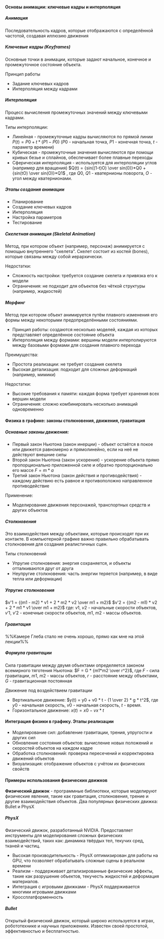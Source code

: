 #### Основы анимации: ключевые кадры и интерполяция

##### Анимация
Последовательность кадров, которые отображаются с определённой частотой, создавая иллюзию движения
##### Ключевые кадры (Keyframes)
Основные точки в анимации, которые задают начальное, конечное и промежуточное состояние объекта.

Принцип работы
- Задание ключевых кадров
- Интерполяция между кадрами
##### Интерполяция
Процесс вычисления промежуточных значений между ключевыми кадрами.

Типы интерполяции:
- Линейная - промежуточные кадры вычисляются по прямой линии $P(t) = P0 + t*(P1 - P0)$ ($P0$ - начальная точка, $P1$ - конечная точка, $t$ - параметр времени)
- Кубическая - промежуточные значения вычисляются при помощи кривых безье и сплайнов, обеспечивает более плавные переходы
- Сферическая интерполяция - используется для интерполяции углов (например для вращения) $Q(t) = {sin((1-t)O) \over sin(0)}*Q0 + {sin(tO) \over sin(O)}*Q1$  , где $Q0$, $Q1$ - кватернионы поворота, $O$ - угол между кватернионами.

##### Этапы создания анимации
- Планирование
- Создание ключевых кадров
- Интерполяция
- Настройка параметров
- Тестирование
##### Скелетная анимация (Skeletal Animation)
Метод, при котором объект (например, персонаж) анимируется с помощью внутреннего "скелета". Скелет состоит из костей (bones), которые связаны между собой иерархически.

Недостатки:
- Сложность настройки: требуется создание скелета и привязка его к модели
- Ограничения: не подходит для объектов без чёткой структуры (например, жидкостей)

##### Морфинг
Метод при котором объект анимируется путём плавного изменения его формы между некоторыми предопределёнными состояниями.
- Принцип работы: создаются несколько моделей, каждая из которых представляет определённое состояние объекта
- Интерполяция между формами: вершины модели интерполируются между базовыми формами для создания плавного перехода

Преимущества:
- Простота реализации: не требует создания скелета
- Высокая детализация: подходит для сложных деформаций (например, мимики)

Недостатки:
- Высокие требования к памяти: каждая форма требует хранения всех вершин модели
- Ограничения: сложно комбинировать несколько анимаций одновременно

#### Физика в графике: законы столкновения, движения, гравитация

##### Основные законы движения:
- Первый закон Ньютона (закон инерции) - объект остаётся в покое или движется равномерно и прямолинейно, если на неё не действуют внешние силы
- Второй закон Ньютона (закон ускорения) - ускорение объекта прямо пропорционально приложенной силе и обратно пропорционально его массе $F = m*a$
- Третий закон Ньютона (закон действия и противодействия) - каждому действию есть равное и противоположно направленное противодействие

Применение:
- Моделирование движения персонажей, транспортных средств и других объектов

##### Столкновения
Это взаимодействия между объектами, которые происходят при их контакте. В компьютерной графике важно правильно обрабатывать столкновения для создания реалистичных сцен.

Типы столкновений
- Упругие столкновения: энергия сохраняется, и объекты отталкиваются друг от друга
- Неупругие столкновения: часть энергии теряется (например, в виде тепла или деформации)

##### Упругие столкновения

$v'1 = {(m1 - m2) * v1 + 2 * m2 * v2 \over m1 + m2}$
$v'2 = {(m2 - m1) * v2 + 2 * m1 * v1 \over m1 + m2}$
где: $v1$, $v2$ - начальные скорости объектов, $v'1$, $v'2$ - конечные скорости объектов, $m1$, $m2$ - массы объектов.
##### Гравитация
%%Камере Глеба стало не очень хорошо, прямо как мне на этой лекции%%
##### Формула гравитации
Сила гравитации между двумя объектами определяется законом всемирного тяготения Ньютона:
$F = G * {m1*m2 \over r^2}$, где $F$ - сила гравитации, $m1$, $m2$ - массы объектов, $r$ - расстояние между объектами, $G$ - гравитационная постоянная

Движение под воздействием гравитации
- Вертикальное движение:
	$y(t) = y0 + v0 * t - {1 \over 2} * g * t^2$, где $y0$ - начальная скорость, $v0$ - начальная скорость, $t$ - время.
- Горизонтальное движение:
	$x(t) = x0 - vx * t$
#### Интеграция физики в графику. Этапы реализации
- Моделирование сил: добавление гравитации, трения, упругости и других сил
- Обновление состояния объектов: вычисление новых положений и скоростей объектов на каждом кадре
- Обработка столкновений: проверка пересечений и корректировка движений объектов
- Визуализация: отображение объектов с учётом их физических свойств

#### Примеры использования физических движков
**Физический движок** - программные библиотеки, которые моделируют физические явления, такие как гравитация, столкновения, трение и другие взаимодействия объектов.
Два популярных физических движка: Bullet и PhysX
##### PhysX
Физический движок, разработанный NVIDIA. Предоставляет инструменты для моделирования сложных физических взаимодействий, таких как: динамика твёрдых тел, текучих сред, тканей и частиц.
- Высокая производительность - PhysX оптимизирован для работы на GPU, что позволяет обрабатывать сложные сцены в реальном времени
- Реализм - поддерживает детализированные физические эффекты, такие как разрушение объектов, текучесть жидкостей и деформация материалов.
- Интеграция с игровыми движками - PhysX поддерживается многими игровыми движками
- Кроссплатформенность
##### Bullet
Открытый физический движок, который широко используется в играх, робототехнике и научных приложениях. Известен своей простотой, эффективностью и бесплатностью.